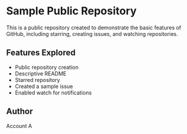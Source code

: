 # Sample Public Repository

This is a public repository created to demonstrate the basic features of GitHub, including starring, creating issues, and watching repositories.

## Features Explored
- Public repository creation
- Descriptive README
- Starred repository
- Created a sample issue
- Enabled watch for notifications

## Author
Account A

